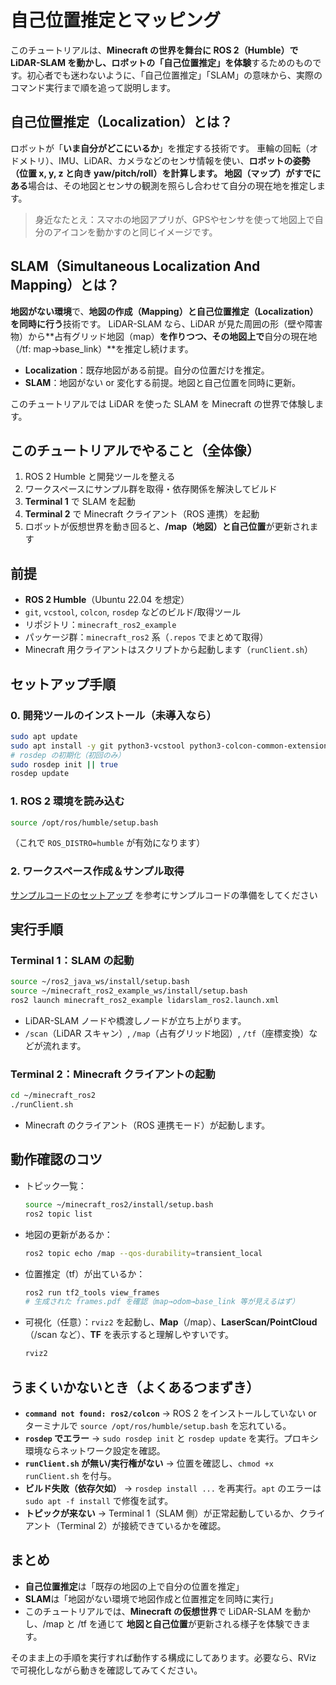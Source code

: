# 自己位置推定とマッピング

このチュートリアルは、**Minecraft の世界を舞台に ROS 2（Humble）で LiDAR-SLAM を動かし、ロボットの「自己位置推定」を体験**するためのものです。初心者でも迷わないように、「自己位置推定」「SLAM」の意味から、実際のコマンド実行まで順を追って説明します。


## 自己位置推定（Localization）とは？

ロボットが「**いま自分がどこにいるか**」を推定する技術です。
車輪の回転（オドメトリ）、IMU、LiDAR、カメラなどのセンサ情報を使い、**ロボットの姿勢（位置 x, y, z と向き yaw/pitch/roll）**を計算します。
地図（マップ）が**すでにある**場合は、その地図とセンサの観測を照らし合わせて自分の現在地を推定します。

> 身近なたとえ：スマホの地図アプリが、GPSやセンサを使って地図上で自分のアイコンを動かすのと同じイメージです。


## SLAM（Simultaneous Localization And Mapping）とは？

**地図がない環境**で、**地図の作成（Mapping）**と**自己位置推定（Localization）**を**同時に行う**技術です。
LiDAR-SLAM なら、LiDAR が見た周囲の形（壁や障害物）から\*\*占有グリッド地図（map）**を作りつつ、その地図上で**自分の現在地（/tf: map→base\_link）\*\*を推定し続けます。

* **Localization**：既存地図がある前提。自分の位置だけを推定。
* **SLAM**：地図がない or 変化する前提。地図と自己位置を同時に更新。

このチュートリアルでは LiDAR を使った SLAM を Minecraft の世界で体験します。


## このチュートリアルでやること（全体像）

1. ROS 2 Humble と開発ツールを整える
2. ワークスペースにサンプル群を取得・依存関係を解決してビルド
3. **Terminal 1** で SLAM を起動
4. **Terminal 2** で Minecraft クライアント（ROS 連携）を起動
5. ロボットが仮想世界を動き回ると、**/map（地図）**と**自己位置**が更新されます


## 前提

* **ROS 2 Humble**（Ubuntu 22.04 を想定）
* `git`, `vcstool`, `colcon`, `rosdep` などのビルド/取得ツール
* リポジトリ：`minecraft_ros2_example`
* パッケージ群：`minecraft_ros2` 系（`.repos` でまとめて取得）
* Minecraft 用クライアントはスクリプトから起動します（`runClient.sh`）


## セットアップ手順

### 0. 開発ツールのインストール（未導入なら）

```bash
sudo apt update
sudo apt install -y git python3-vcstool python3-colcon-common-extensions python3-rosdep
# rosdep の初期化（初回のみ）
sudo rosdep init || true
rosdep update
```

### 1. ROS 2 環境を読み込む

```bash
source /opt/ros/humble/setup.bash
```

（これで `ROS_DISTRO=humble` が有効になります）

### 2. ワークスペース作成＆サンプル取得

[サンプルコードのセットアップ](/jp/documentation/setup_sample) を参考にサンプルコードの準備をしてください


## 実行手順

### Terminal 1：SLAM の起動

```bash
source ~/ros2_java_ws/install/setup.bash
source ~/minecraft_ros2_example_ws/install/setup.bash
ros2 launch minecraft_ros2_example lidarslam_ros2.launch.xml
```

* LiDAR-SLAM ノードや橋渡しノードが立ち上がります。
* `/scan`（LiDAR スキャン）, `/map`（占有グリッド地図）, `/tf`（座標変換）などが流れます。

### Terminal 2：Minecraft クライアントの起動

```bash
cd ~/minecraft_ros2
./runClient.sh
```

* Minecraft のクライアント（ROS 連携モード）が起動します。



## 動作確認のコツ

* トピック一覧：

  ```bash
  source ~/minecraft_ros2/install/setup.bash
  ros2 topic list
  ```
* 地図の更新があるか：

  ```bash
  ros2 topic echo /map --qos-durability=transient_local
  ```
* 位置推定（tf）が出ているか：

  ```bash
  ros2 run tf2_tools view_frames
  # 生成された frames.pdf を確認（map→odom→base_link 等が見えるはず）
  ```
* 可視化（任意）：`rviz2` を起動し、**Map**（/map）、**LaserScan/PointCloud**（/scan など）、**TF** を表示すると理解しやすいです。

  ```bash
  rviz2
  ```


## うまくいかないとき（よくあるつまずき）

* **`command not found: ros2/colcon`**
  → ROS 2 をインストールしていない or ターミナルで `source /opt/ros/humble/setup.bash` を忘れている。
* **`rosdep` でエラー**
  → `sudo rosdep init` と `rosdep update` を実行。プロキシ環境ならネットワーク設定を確認。
* **`runClient.sh` が無い/実行権がない**
  → 位置を確認し、`chmod +x runClient.sh` を付与。
* **ビルド失敗（依存欠如）**
  → `rosdep install ...` を再実行。`apt` のエラーは `sudo apt -f install` で修復を試す。
* **トピックが来ない**
  → Terminal 1（SLAM 側）が正常起動しているか、クライアント（Terminal 2）が接続できているかを確認。


## まとめ

* **自己位置推定**は「既存の地図の上で自分の位置を推定」
* **SLAM**は「地図がない環境で地図作成と位置推定を同時に実行」
* このチュートリアルでは、**Minecraft の仮想世界**で LiDAR-SLAM を動かし、/map と /tf を通じて **地図と自己位置**が更新される様子を体験できます。

そのまま上の手順を実行すれば動作する構成にしてあります。必要なら、RViz で可視化しながら動きを確認してみてください。
